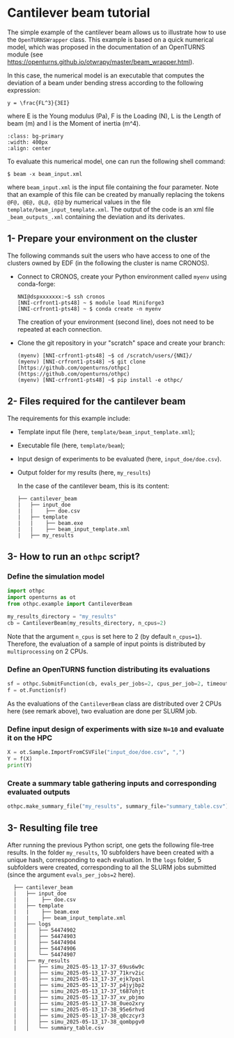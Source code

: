 # Cantilever beam tutorial

The simple example of the cantilever beam allows us to illustrate how to use the `OpenTURNSWrapper` class. This example is based on a quick numerical model, which was proposed in the documentation of an OpenTURNS module (see https://openturns.github.io/otwrapy/master/beam_wrapper.html).

In this case, the numerical model is an executable that computes the deviation of a beam under bending stress according to the following expression:  
```{math}
y = \frac{FL^3}{3EI}
```
where E is the Young modulus (Pa),
F is the Loading (N),
L is the Length of beam (m)
and I is the Moment of inertia (m^4).

```{image} beam.png
:class: bg-primary
:width: 400px
:align: center
```

To evaluate this numerical model, one can run the following shell command: 
```
$ beam -x beam_input.xml
```
where `beam_input.xml` is the input file containing the four parameter. Note that an example of this file can be created by manually replacing the tokens `@F@, @E@, @L@, @I@` by numerical values in the file `template/beam_input_template.xml`. The output of the code is an xml file `_beam_outputs_.xml` containing the deviation and its derivates.

## 1- Prepare your environment on the cluster

The following commands suit the users who have access to one of the clusters owned by EDF (in the following the cluster is name CRONOS). 
- Connect to CRONOS, create your Python environment called `myenv` using conda-forge:
  ```
  NNI@dspxxxxxxx:~$ ssh cronos
  [NNI-crfront1-pts48] ~ $ module load Miniforge3
  [NNI-crfront1-pts48] ~ $ conda create -n myenv 
  ```
  The creation of your environment (second line), does not need to be repeated at each connection.

- Clone the git repository in your "scratch" space and create your branch:
  ```
  (myenv) [NNI-crfront1-pts48] ~$ cd /scratch/users/{NNI}/
  (myenv) [NNI-crfront1-pts48] ~$ git clone [https://github.com/openturns/othpc](https://github.com/openturns/othpc)
  (myenv) [NNI-crfront1-pts48] ~$ pip install -e othpc/
  ```

## 2- Files required for the cantilever beam  

The requirements for this example include:

- Template input file (here, `template/beam_input_template.xml`);

- Executable file (here, `template/beam`);

- Input design of experiments to be evaluated (here, `input_doe/doe.csv`).

- Output folder for my results (here, `my_results`)

  In the case of the cantilever beam, this is its content:
  ```
  ├── cantilever_beam
  |   ├── input_doe
  |   |    ├── doe.csv 
  |   ├── template
  |   |    ├── beam.exe
  |   |    ├── beam_input_template.xml
  |   ├── my_results 
  ```

## 3- How to run an `othpc` script?


### Define the simulation model

```Python
import othpc
import openturns as ot
from othpc.example import CantileverBeam

my_results_directory = "my_results"
cb = CantileverBeam(my_results_directory, n_cpus=2)
```

Note that the argument `n_cpus` is set here to 2 (by default `n_cpus=1`). 
Therefore, the evaluation of a sample of input points is distributed by `multiprocessing` on 2 CPUs.  

### Define an OpenTURNS function distributing its evaluations

```Python
sf = othpc.SubmitFunction(cb, evals_per_jobs=2, cpus_per_job=2, timeout_per_job=5)
f = ot.Function(sf)
```
As the evaluations of the `CantileverBeam` class are distributed over 2 CPUs here (see remark above), 
two evaluation are done per SLURM job. 

### Define input design of experiments with size `N=10` and evaluate it on the HPC

```Python
X = ot.Sample.ImportFromCSVFile("input_doe/doe.csv", ",")
Y = f(X)
print(Y)
```

### Create a summary table gathering inputs and corresponding evaluated outputs 

```Python
othpc.make_summary_file("my_results", summary_file="summary_table.csv")
```

## 3- Resulting file tree

After running the previous Python script, one gets the following file-tree results. 
In the folder `my_results`, 10 subfolders have been created with a unique hash, corresponding to each evaluation. 
In the `logs` folder, 5 subfolders were created, corresponding to all the SLURM jobs submitted (since the argument `evals_per_jobs=2` here). 

```
  ├── cantilever_beam
  |   ├── input_doe
  |   |    ├── doe.csv 
  |   ├── template
  |   |    ├── beam.exe
  |   |    ├── beam_input_template.xml
  |   ├── logs
  |   │   ├── 54474902
  |   │   ├── 54474903
  |   │   ├── 54474904
  |   │   ├── 54474906
  |   │   └── 54474907
  |   ├── my_results
  |   │   ├── simu_2025-05-13_17-37_69us6w9c
  |   │   ├── simu_2025-05-13_17-37_71krv2ic
  |   │   ├── simu_2025-05-13_17-37_ejk7pqsl
  |   │   ├── simu_2025-05-13_17-37_p4jyjbp2
  |   │   ├── simu_2025-05-13_17-37_t687ohjt
  |   │   ├── simu_2025-05-13_17-37_xv_pbjmo
  |   │   ├── simu_2025-05-13_17-38_0ueo2xry
  |   │   ├── simu_2025-05-13_17-38_95e6rhvd
  |   │   ├── simu_2025-05-13_17-38_q0czcyr3
  |   │   ├── simu_2025-05-13_17-38_qombpgv0
  |   │   └── summary_table.csv
```
